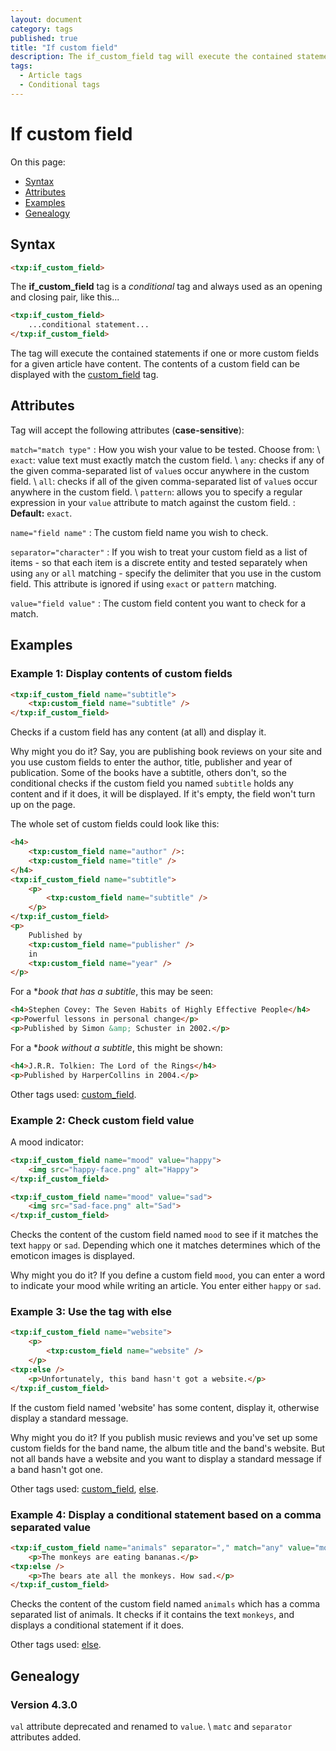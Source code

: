```yaml
---
layout: document
category: tags
published: true
title: "If custom field"
description: The if_custom_field tag will execute the contained statements if custom fields for a given article have content.
tags:
  - Article tags
  - Conditional tags
---
```


# If custom field

On this page:

* [Syntax](#syntax)
* [Attributes](#attributes)
* [Examples](#examples)
* [Genealogy](#genealogy)

## Syntax

~~~ html
<txp:if_custom_field>
~~~

The **if_custom_field** tag is a *conditional* tag and always used as an opening and closing pair, like this...

~~~ html
<txp:if_custom_field>
    ...conditional statement...
</txp:if_custom_field>
~~~

The tag will execute the contained statements if one or more custom fields for a given article have content. The contents of a custom field can be displayed with the [custom_field](custom_field) tag.

## Attributes

Tag will accept the following attributes (**case-sensitive**):

`match="match type"`
: How you wish your value to be tested. Choose from: \\
`exact`: value text must exactly match the custom field. \\
`any`: checks if any of the given comma-separated list of `value`s occur anywhere in the custom field. \\
`all`: checks if all of the given comma-separated list of `value`s occur anywhere in the custom field. \\
`pattern`: allows you to specify a regular expression in your `value` attribute to match against the custom field.
: **Default:** `exact`.

`name="field name"`
: The custom field name you wish to check.

`separator="character"`
: If you wish to treat your custom field as a list of items - so that each item is a discrete entity and tested separately when using `any` or `all` matching - specify the delimiter that you use in the custom field. This attribute is ignored if using `exact` or `pattern` matching.

`value="field value"`
: The custom field content you want to check for a match.

## Examples

### Example 1: Display contents of custom fields

~~~ html
<txp:if_custom_field name="subtitle">
    <txp:custom_field name="subtitle" />
</txp:if_custom_field>
~~~

Checks if a custom field has any content (at all) and display it.

Why might you do it? Say, you are publishing book reviews on your site and you use custom fields to enter the author, title, publisher and year of publication. Some of the books have a subtitle, others don't, so the conditional checks if the custom field you named `subtitle` holds any content and if it does, it will be displayed. If it's empty, the field won't turn up on the page.

The whole set of custom fields could look like this:

~~~ html
<h4>
    <txp:custom_field name="author" />:
    <txp:custom_field name="title" />
</h4>
<txp:if_custom_field name="subtitle">
    <p>
        <txp:custom_field name="subtitle" />
    </p>
</txp:if_custom_field>
<p>
    Published by
    <txp:custom_field name="publisher" />
    in
    <txp:custom_field name="year" />
</p>
~~~

For a **book that has a subtitle*, this may be seen:

~~~ html
<h4>Stephen Covey: The Seven Habits of Highly Effective People</h4>
<p>Powerful lessons in personal change</p>
<p>Published by Simon &amp; Schuster in 2002.</p>
~~~

For a **book without a subtitle*, this might be shown:

~~~ html
<h4>J.R.R. Tolkien: The Lord of the Rings</h4>
<p>Published by HarperCollins in 2004.</p>
~~~

Other tags used: [custom_field](custom_field).

### Example 2: Check custom field value

A mood indicator:

~~~ html
<txp:if_custom_field name="mood" value="happy">
    <img src="happy-face.png" alt="Happy">
</txp:if_custom_field>

<txp:if_custom_field name="mood" value="sad">
    <img src="sad-face.png" alt="Sad">
</txp:if_custom_field>
~~~

Checks the content of the custom field named `mood` to see if it matches the text `happy` or `sad`. Depending which one it matches determines which of the emoticon images is displayed.

Why might you do it? If you define a custom field `mood`, you can enter a word to indicate your mood while writing an article. You enter either `happy` or `sad`.

### Example 3: Use the tag with else

~~~ html
<txp:if_custom_field name="website">
    <p>
        <txp:custom_field name="website" />
    </p>
<txp:else />
    <p>Unfortunately, this band hasn't got a website.</p>
</txp:if_custom_field>
~~~

If the custom field named 'website' has some content, display it, otherwise display a standard message.

Why might you do it? If you publish music reviews and you've set up some custom fields for the band name, the album title and the band's website. But not all bands have a website and you want to display a standard message if a band hasn't got one.

Other tags used: [custom_field](custom_field), [else](else).

### Example 4: Display a conditional statement based on a comma separated value

~~~ html
<txp:if_custom_field name="animals" separator="," match="any" value="monkeys">
    <p>The monkeys are eating bananas.</p>
<txp:else />
    <p>The bears ate all the monkeys. How sad.</p>
</txp:if_custom_field>
~~~

Checks the content of the custom field named `animals` which has a comma separated list of animals. It checks if it contains the text `monkeys`, and displays a conditional statement if it does.

Other tags used: [else](else).

## Genealogy

### Version 4.3.0

`val` attribute deprecated and renamed to `value`. \\
`matc` and `separator` attributes added.
